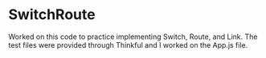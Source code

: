 # SwitchRoute

Worked on this code to practice implementing Switch, Route, and Link. 
The test files were provided through Thinkful and I worked on the App.js file.

